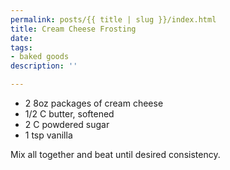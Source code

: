 ```yaml
---
permalink: posts/{{ title | slug }}/index.html
title: Cream Cheese Frosting
date: 
tags:
- baked goods
description: ''

---
```

* 2 8oz packages of cream cheese
* 1/2 C butter, softened
* 2 C powdered sugar
* 1 tsp vanilla

Mix all together and beat until desired consistency.